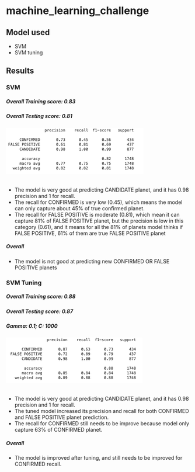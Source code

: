 # machine_learning_challenge
## Model used
* SVM
* SVM tuning

## Results
###  **SVM** <br>
##### Overall Training score: 0.83
##### Overall Testing score: 0.81

![svm.png](Images/svm.png) <br><br>
- The model is very good at predicting CANDIDATE planet, and it has 0.98 precision and 1 for recall. 
- The recall for CONFIRMED is very low (0.45), which means the model can only capture about 45% of true confirmed planet.
- The recall for FALSE POSITIVE is moderate (0.81), which mean it can capture 81% of FALSE POSITIVE planet, but the precision is low in this category (0.61), and it means for all the 81% of planets model thinks if FALSE POSITIVE, 61% of them are true FALSE POSITIVE planet

##### Overall 
- The model is not good at predicting new CONFIRMED OR FALSE POSITIVE planets


###  **SVM Tuning** <br>
##### Overall Training score: 0.88
##### Overall Testing score: 0.87
##### Gamma: 0.1; C: 1000

![svm.png](Images/svm_tuning.png) <br><br>
- The model is very good at predicting CANDIDATE planet, and it has 0.98 precision and 1 for recall. 
- The tuned model increased its precision and recall for both CONFIRMED and FALSE POSITIVE planet prediction. 
- The recall for CONFIRMED still needs to be improve because model only capture 63% of CONFIRMED planet. 

##### Overall 
- The model is improved after tuning, and still needs to be improved for CONFIRMED recall. 




